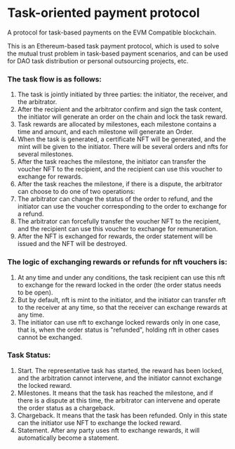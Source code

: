 # Task-oriented payment protocol

A protocol for task-based payments on the EVM Compatible blockchain.

This is an Ethereum-based task payment protocol, which is used to solve the mutual trust problem in task-based payment scenarios, and can be used for DAO task distribution or personal outsourcing projects, etc.

### The task flow is as follows:
1. The task is jointly initiated by three parties: the initiator, the receiver, and the arbitrator.
2. After the recipient and the arbitrator confirm and sign the task content, the initiator will generate an order on the chain and lock the task reward.
3. Task rewards are allocated by milestones, each milestone contains a time and amount, and each milestone will generate an Order.
4. When the task is generated, a certificate NFT will be generated, and the mint will be given to the initiator. There will be several orders and nfts for several milestones.
5. After the task reaches the milestone, the initiator can transfer the voucher NFT to the recipient, and the recipient can use this voucher to exchange for rewards.
6. After the task reaches the milestone, if there is a dispute, the arbitrator can choose to do one of two operations:
  1. The arbitrator can change the status of the order to refund, and the initiator can use the voucher corresponding to the order to exchange for a refund.
  2. The arbitrator can forcefully transfer the voucher NFT to the recipient, and the recipient can use this voucher to exchange for remuneration.
7. After the NFT is exchanged for rewards, the order statement will be issued and the NFT will be destroyed.

### The logic of exchanging rewards or refunds for nft vouchers is:
1. At any time and under any conditions, the task recipient can use this nft to exchange for the reward locked in the order (the order status needs to be open).
2. But by default, nft is mint to the initiator, and the initiator can transfer nft to the receiver at any time, so that the receiver can exchange rewards at any time.
3. The initiator can use nft to exchange locked rewards only in one case, that is, when the order status is "refunded", holding nft in other cases cannot be exchanged.

### Task Status:
1. Start. The representative task has started, the reward has been locked, and the arbitration cannot intervene, and the initiator cannot exchange the locked reward.
2. Milestones. It means that the task has reached the milestone, and if there is a dispute at this time, the arbitrator can intervene and operate the order status as a chargeback.
3. Chargeback. It means that the task has been refunded. Only in this state can the initiator use NFT to exchange the locked reward.
4. Statement. After any party uses nft to exchange rewards, it will automatically become a statement.